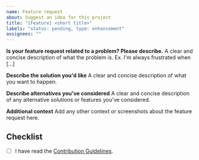 ```yaml
---
name: Feature request
about: Suggest an idea for this project
title: "[Feature] <short title>"
labels: "status: pending, type: enhancement"
assignees: ""
---
```


**Is your feature request related to a problem? Please describe.**
A clear and concise description of what the problem is. Ex. I'm always frustrated when [...]

**Describe the solution you'd like**
A clear and concise description of what you want to happen.

**Describe alternatives you've considered**
A clear and concise description of any alternative solutions or features you've considered.

**Additional context**
Add any other context or screenshots about the feature request here.

## Checklist

-   [ ] I have read the [Contribution Guidelines](https://yukino-org.github.io/wiki/developers/contribution/#contribution).
